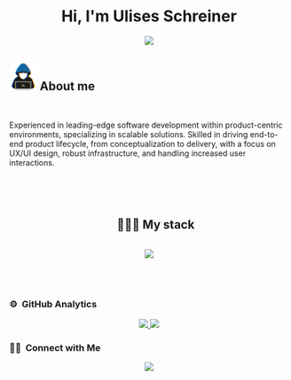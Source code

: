 <h1 align="center">Hi, I'm Ulises Schreiner</h1>
<p align="center">
  <a href="https://github.com/DenverCoder1/readme-typing-svg"><img src="https://readme-typing-svg.herokuapp.com?font=Time+New+Roman&color=%0338ff&size=30&center=true&vCenter=true&width=600&height=100&lines=Lets+code!"></a>
</p>

## <picture><img src = "https://github.com/0xAbdulKhalid/0xAbdulKhalid/raw/main/assets/mdImages/about_me.gif" width = 50px></picture> **About me**

<br>

<p>Experienced in leading-edge software development within product-centric environments, specializing in scalable solutions. Skilled in driving end-to-end product lifecycle, from conceptualization to delivery, with a focus on UX/UI design, robust infrastructure, and handling increased user interactions.</p>

<br><br>

<!--h1 without bottom border-->
<div id="user-content-toc">
  <ul align="center">
    <summary><h2 style="display: inline-block">👨🏻‍💻 My stack</h2></summary>
  </ul>
</div>
<!--tech stack icons-->
<p align="center">
  <a href="https://skillicons.dev">
    <img src="https://skillicons.dev/icons?i=linux,aws,docker,bootstrap,materialui,figma,html,css,js,ts,nextjs,nodejs,express,react,redux,c,cpp,idea,java,kotlin,mongodb,mysql,redis&perline=14" />
  </a>
</p>

<br><br>

### ⚙️ &nbsp;GitHub Analytics

<p align="center">
<a href="https://github.com/AVS1508">
  <img height="180em" src="https://github-readme-stats-eight-theta.vercel.app/api?username=UlisesNiSchreiner&show_icons=true&theme=algolia&include_all_commits=true&count_private=true"/>
  <img height="180em" src="https://github-readme-stats-eight-theta.vercel.app/api/top-langs/?username=UlisesNiSchreiner&layout=compact&langs_count=8&theme=algolia"/>
</a>
</p>

### 🤝🏻 &nbsp;Connect with Me

<p align="center">
  <a href="https://linkedin.com/in/ulises-schreiner"><img src="https://img.shields.io/badge/-Ulises%20Schreiner-0077B5?style=flat&logo=Linkedin&logoColor=white"/></a>
</p>
